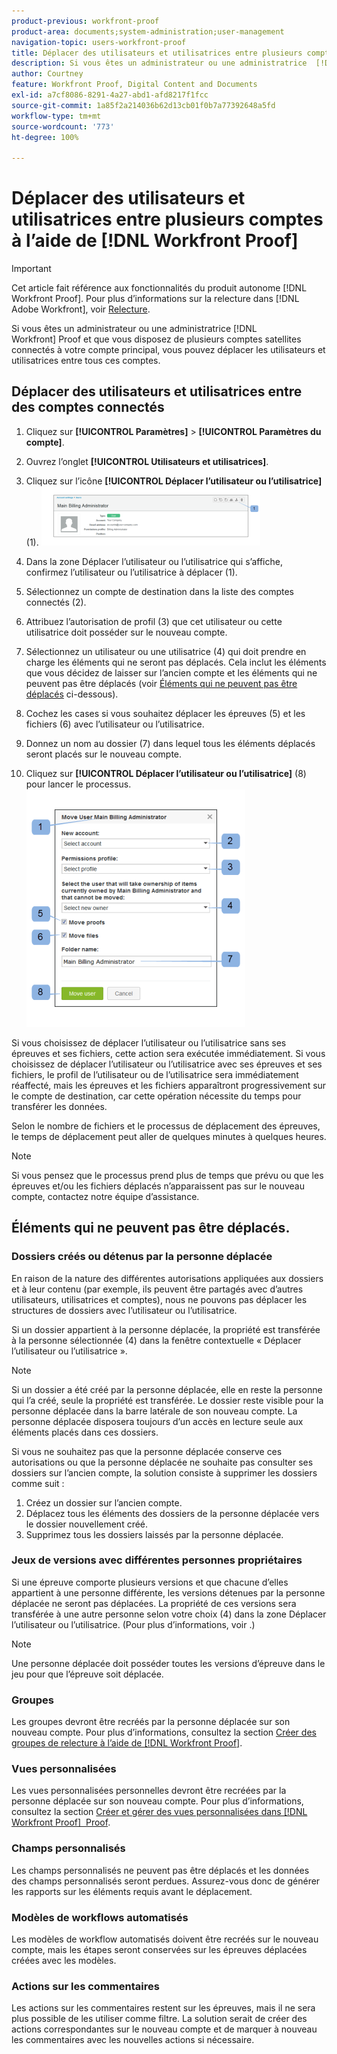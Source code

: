 ```yaml
---
product-previous: workfront-proof
product-area: documents;system-administration;user-management
navigation-topic: users-workfront-proof
title: Déplacer des utilisateurs et utilisatrices entre plusieurs comptes à l’aide de  [!DNL Workfront Proof]
description: Si vous êtes un administrateur ou une administratrice  [!DNL Workfront Proof]  et que vous disposez d’un ou de plusieurs comptes satellites connectés à votre compte principal, vous pouvez déplacer les utilisateurs et utilisatrices entre tous ces comptes.
author: Courtney
feature: Workfront Proof, Digital Content and Documents
exl-id: a7cf8086-8291-4a27-abd1-afd8217f1fcc
source-git-commit: 1a85f2a214036b62d13cb01f0b7a77392648a5fd
workflow-type: tm+mt
source-wordcount: '773'
ht-degree: 100%

---
```


# Déplacer des utilisateurs et utilisatrices entre plusieurs comptes à l’aide de [!DNL Workfront Proof]

>[!IMPORTANT]
>
>Cet article fait référence aux fonctionnalités du produit autonome [!DNL Workfront Proof]. Pour plus d’informations sur la relecture dans [!DNL Adobe Workfront], voir [Relecture](../../../review-and-approve-work/proofing/proofing.md).

Si vous êtes un administrateur ou une administratrice [!DNL Workfront] Proof et que vous disposez de plusieurs comptes satellites connectés à votre compte principal, vous pouvez déplacer les utilisateurs et utilisatrices entre tous ces comptes.

## Déplacer des utilisateurs et utilisatrices entre des comptes connectés

1. Cliquez sur **[!UICONTROL Paramètres]** > **[!UICONTROL Paramètres du compte]**.

1. Ouvrez l’onglet **[!UICONTROL Utilisateurs et utilisatrices]**.
1. Cliquez sur l’icône **[!UICONTROL Déplacer l’utilisateur ou l’utilisatrice]** (1). ![Move_user2.png](assets/move-user2-350x95.png)

1. Dans la zone Déplacer l’utilisateur ou l’utilisatrice qui s’affiche, confirmez l’utilisateur ou l’utilisatrice à déplacer (1).
1. Sélectionnez un compte de destination dans la liste des comptes connectés (2).
1. Attribuez l’autorisation de profil (3) que cet utilisateur ou cette utilisatrice doit posséder sur le nouveau compte.
1. Sélectionnez un utilisateur ou une utilisatrice (4) qui doit prendre en charge les éléments qui ne seront pas déplacés.
Cela inclut les éléments que vous décidez de laisser sur l’ancien compte et les éléments qui ne peuvent pas être déplacés (voir [Éléments qui ne peuvent pas être déplacés](https://support.workfront.com/knowledge/articles/115004087708/en-us?brand_id=662728&amp;return_to=%2Fhc%2Fen-us%2Farticles%2F115004087708#Items-that-can&#39;t-be-moved) ci-dessous).

1. Cochez les cases si vous souhaitez déplacer les épreuves (5) et les fichiers (6) avec l’utilisateur ou l’utilisatrice.
1. Donnez un nom au dossier (7) dans lequel tous les éléments déplacés seront placés sur le nouveau compte.
1. Cliquez sur **[!UICONTROL Déplacer l’utilisateur ou l’utilisatrice]** (8) pour lancer le processus.
   ![Moving_users_pop-up.png](assets/moving-users-pop-up-350x380.png)

Si vous choisissez de déplacer l’utilisateur ou l’utilisatrice sans ses épreuves et ses fichiers, cette action sera exécutée immédiatement. Si vous choisissez de déplacer l’utilisateur ou l’utilisatrice avec ses épreuves et ses fichiers, le profil de l’utilisateur ou de l’utilisatrice sera immédiatement réaffecté, mais les épreuves et les fichiers apparaîtront progressivement sur le compte de destination, car cette opération nécessite du temps pour transférer les données.

Selon le nombre de fichiers et le processus de déplacement des épreuves, le temps de déplacement peut aller de quelques minutes à quelques heures.

>[!NOTE]
>
>Si vous pensez que le processus prend plus de temps que prévu ou que les épreuves et/ou les fichiers déplacés n’apparaissent pas sur le nouveau compte, contactez notre équipe d’assistance.

## Éléments qui ne peuvent pas être déplacés.

### Dossiers créés ou détenus par la personne déplacée

En raison de la nature des différentes autorisations appliquées aux dossiers et à leur contenu (par exemple, ils peuvent être partagés avec d’autres utilisateurs, utilisatrices et comptes), nous ne pouvons pas déplacer les structures de dossiers avec l’utilisateur ou l’utilisatrice.

Si un dossier appartient à la personne déplacée, la propriété est transférée à la personne sélectionnée (4) dans la fenêtre contextuelle « Déplacer l’utilisateur ou l’utilisatrice ».

>[!NOTE]
>
>Si un dossier a été créé par la personne déplacée, elle en reste la personne qui l’a créé, seule la propriété est transférée. Le dossier reste visible pour la personne déplacée dans la barre latérale de son nouveau compte. La personne déplacée disposera toujours d’un accès en lecture seule aux éléments placés dans ces dossiers.

Si vous ne souhaitez pas que la personne déplacée conserve ces autorisations ou que la personne déplacée ne souhaite pas consulter ses dossiers sur l’ancien compte, la solution consiste à supprimer les dossiers comme suit :

1. Créez un dossier sur l’ancien compte.
1. Déplacez tous les éléments des dossiers de la personne déplacée vers le dossier nouvellement créé.
1. Supprimez tous les dossiers laissés par la personne déplacée.

### Jeux de versions avec différentes personnes propriétaires

Si une épreuve comporte plusieurs versions et que chacune d’elles appartient à une personne différente, les versions détenues par la personne déplacée ne seront pas déplacées. La propriété de ces versions sera transférée à une autre personne selon votre choix (4) dans la zone Déplacer l’utilisateur ou l’utilisatrice. (Pour plus d’informations, voir .)

>[!NOTE]
>
>Une personne déplacée doit posséder toutes les versions d’épreuve dans le jeu pour que l’épreuve soit déplacée.

### Groupes

Les groupes devront être recréés par la personne déplacée sur son nouveau compte. Pour plus d’informations, consultez la section [Créer des groupes de relecture à l’aide de  [!DNL Workfront Proof]](../../../workfront-proof/wp-mnguserscontacts/groups/create-proofing-groups.md).

### Vues personnalisées

Les vues personnalisées personnelles devront être recréées par la personne déplacée sur son nouveau compte. Pour plus d’informations, consultez la section [Créer et gérer des vues personnalisées dans  [!DNL Workfront Proof]  Proof](../../../workfront-proof/wp-work-proofsfiles/manage-your-work/create-and-manage-custom-views.md).

### Champs personnalisés

Les champs personnalisés ne peuvent pas être déplacés et les données des champs personnalisés seront perdues. Assurez-vous donc de générer les rapports sur les éléments requis avant le déplacement.

### Modèles de workflows automatisés

Les modèles de workflow automatisés doivent être recréés sur le nouveau compte, mais les étapes seront conservées sur les épreuves déplacées créées avec les modèles.

### Actions sur les commentaires

Les actions sur les commentaires restent sur les épreuves, mais il ne sera plus possible de les utiliser comme filtre. La solution serait de créer des actions correspondantes sur le nouveau compte et de marquer à nouveau les commentaires avec les nouvelles actions si nécessaire.
